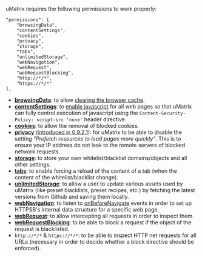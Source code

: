 uMatrix requires the following permissions to work properly:

    "permissions": [
        "browsingData",
        "contentSettings",
        "cookies",
        "privacy",
        "storage",
        "tabs",
        "unlimitedStorage",
        "webNavigation",
        "webRequest",
        "webRequestBlocking",
        "http://*/*",
        "https://*/*"
    ],

* [**browsingData**](https://developer.chrome.com/extensions/browsingData): to allow [clearing the browser cache](http://developer.chrome.com/extensions/browsingData#method-removeCache).
* [**contentSettings**](https://developer.chrome.com/extensions/contentSettings.html): to [enable javascript](http://developer.chrome.com/extensions/contentSettings#property-javascript) for all web pages so that uMatrix can fully control execution of javascript using the `Content-Security-Policy: script-src 'none'` header directive.
* [**cookies**](https://developer.chrome.com/extensions/cookies): to allow the removal of blocked cookies.
* [**privacy**](https://developer.chrome.com/extensions/privacy) ([introduced in 0.9.2.1](https://github.com/gorhill/uMatrix/commit/bbfef4f6cfa6ffe3697fc40ba39fd1b19d54eb01)): for uMatrix to be able to disable the setting _"Prefetch resources to load pages more quickly"_. This is to ensure your IP address do not leak to the remote servers of blocked network requests.
* [**storage**](https://developer.chrome.com/extensions/storage): to store your own whitelist/blacklist domains/objects and all other settings.
* [**tabs**](https://developer.chrome.com/extensions/tabs): to enable forcing a reload of the content of a tab (when the content of the whitelist/blacklist change).
* [**unlimitedStorage**](https://developers.google.com/chrome/whitepapers/storage#unlimited): to allow a user to update various assets used by uMatrix (like preset blacklists, preset recipes, etc.) by fetching the latest versions from Github and saving them locally.
* [**webNavigation**](http://developer.chrome.com/extensions/webNavigation): to listen to [onBeforeNavigate](http://developer.chrome.com/extensions/webNavigation.html#event-onBeforeNavigate) events in order to set up HTTPSB's internal data structure for a specific web page.
* [**webRequest**](http://developer.chrome.com/extensions/webRequest): to allow intercepting all requests in order to inspect them.
* [**webRequestBlocking**](http://developer.chrome.com/extensions/webRequest#manifest): to be able to block a request if the object of the request is blacklisted.
* `http://*/*` & `https://*/*`: to be able to inspect HTTP net requests for all URLs (necessary in order to decide whether a block directive should be enforced).